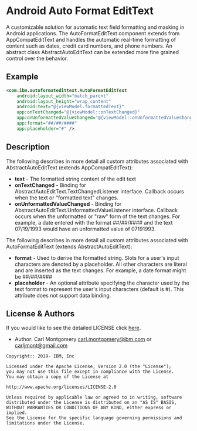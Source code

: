 # Android Auto Format EditText
A customizable solution for automatic text field formatting and masking in Android applications. The AutoFormatEditText component extends from AppCompatEditText and handles the automatic real-time formatting of content such as dates, credit card numbers, and phone numbers. An abstract class AbstractAutoEditText can be extended more fine grained control over the behavior.

## Example
```xml
<com.ibm.autoformatedittext.AutoFormatEditText
    android:layout_width="match_parent"
    android:layout_height="wrap_content"
    android:text="@{viewModel.formattedText}"
    app:onTextChanged="@{viewModel::onTextChanged}"
    app:onUnformattedValueChanged="@{viewModel::onUnformattedValueChanged}"
    app:format="##/##/####"
    app:placeholder="#" />
```

## Description

The following describes in more detail all custom attributes associated with AbstractAutoEditText (extends AppCompatEditText):
* **text** - The formatted string content of the edit text
* **onTextChanged** - Binding for AbstractAutoEditText.TextChangedListener interface. Callback occurs when the text or "formatted text" changes.  
* **onUnformattedValueChanged** - Binding for AbstractAutoEditText.UnformattedValueListener interface. Callback occurs when the unformatted or "raw" form of the text changes. For example, a date entered with the format ##/##/#### and the text 07/19/1993 would have an unformatted value of 07191993.

The following describes in more detail all custom attributes associated with AutoFormatEditText (extends AbstractAutoEditText):
* **format** - Used to derive the formatted string. Slots for a user's input characters are denoted by a placeholder. All other characters are literal and are inserted as the text changes. For example, a date format might be ##/##/####
* **placeholder** - An optional attribute specifying the character used by the text format to represent the user's input characters (default is #). This attribute does not support data binding.


<!-- License and Authors is optional here, but gives you the ability to highlight who is involed in the project -->
## License & Authors

If you would like to see the detailed LICENSE click [here](LICENSE).

- Author: Carl Montgomery <carl.montgomery@ibm.com> or <carljmont@gmail.com>

```text
Copyright:: 2019- IBM, Inc

Licensed under the Apache License, Version 2.0 (the "License");
you may not use this file except in compliance with the License.
You may obtain a copy of the License at

http://www.apache.org/licenses/LICENSE-2.0

Unless required by applicable law or agreed to in writing, software
distributed under the License is distributed on an "AS IS" BASIS,
WITHOUT WARRANTIES OR CONDITIONS OF ANY KIND, either express or implied.
See the License for the specific language governing permissions and
limitations under the License.
```

